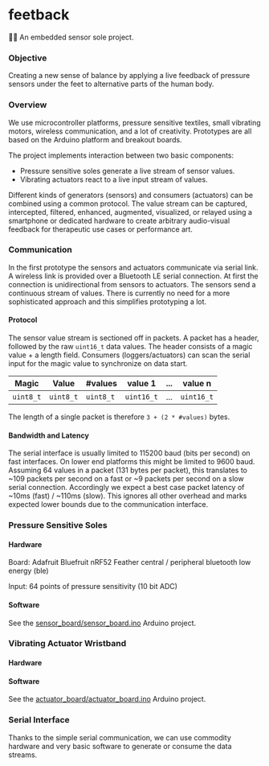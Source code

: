 # feetback

:feet::back:
An embedded sensor sole project.

### Objective

Creating a new sense of balance by applying a live feedback of pressure sensors under the feet to alternative parts of the human body.

### Overview

We use microcontroller platforms, pressure sensitive textiles, small vibrating motors, wireless communication, and a lot of creativity. Prototypes are all based on the Arduino platform and breakout boards.

The project implements interaction between two basic components:
 * Pressure sensitive soles generate a live stream of sensor values.
 * Vibrating actuators react to a live input stream of values.

Different kinds of generators (sensors) and consumers (actuators) can be combined using a common protocol. The value stream can be captured, intercepted, filtered, enhanced, augmented, visualized, or relayed using a smartphone or dedicated hardware to create arbitrary audio-visual feedback for therapeutic use cases or performance art.

### Communication

In the first prototype the sensors and actuators communicate via serial link. A wireless link is provided over a Bluetooth LE serial connection. At first the connection is unidirectional from sensors to actuators. The sensors send a continuous stream of values. There is currently no need for a more sophisticated approach and this simplifies prototyping a lot.

#### Protocol

The sensor value stream is sectioned off in packets. A packet has a header, followed by the raw `uint16_t` data values. The header consists of a magic value + a length field. Consumers (loggers/actuators) can scan the serial input for the magic value to synchronize on data start.

 | Magic   | Value   | #values | value 1  | ... | value n  |
 |---------|---------|---------|----------|-----|----------|
 |`uint8_t`|`uint8_t`|`uint8_t`|`uint16_t`| ... |`uint16_t`|

The length of a single packet is therefore `3 + (2 * #values)` bytes.

#### Bandwidth and Latency

The serial interface is usually limited to 115200 baud (bits per second) on fast interfaces. On lower end platforms this might be limited to 9600 baud. Assuming 64 values in a packet (131 bytes per packet), this translates to ~109 packets per second on a fast or ~9 packets per second on a slow serial connection. Accordingly we expect a best case packet latency of ~10ms (fast) / ~110ms (slow). This ignores all other overhead and marks expected lower bounds due to the communication interface.

### Pressure Sensitive Soles

#### Hardware

Board: Adafruit Bluefruit nRF52 Feather central / peripheral bluetooth low energy (ble)

Input: 64 points of pressure sensitivity (10 bit ADC)

#### Software

See the [sensor_board/sensor_board.ino](sensor_board/sensor_board.ino) Arduino project.

### Vibrating Actuator Wristband

#### Hardware

#### Software

See the [actuator_board/actuator_board.ino](actuator_board/actuator_board.ino) Arduino project.

### Serial Interface

Thanks to the simple serial communication, we can use commodity hardware and very basic software to generate or consume the data streams.

